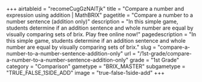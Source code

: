 +++
airtableid = "recomeCugGzNAlTjk"
title = "Compare a number and expression using addition | MathBRIX"
pagetitle = "Compare a number to a number sentence (addition only)"
description = "In this simple game, students determine if an addition sentence and whole number are equal by visually comparing sets of brix. Play free online now!"
pagedescription = "In this simple game, students determine if an addition sentence and whole number are equal by visually comparing sets of brix."
slug = "compare-a-number-to-a-number-sentence-addition-only"
url = "/1st-grade/compare-a-number-to-a-number-sentence-addition-only"
grade = "1st Grade"
category = "Comparison"
gametype = "BRIX_MASTER"
subgametype = "TRUE_FALSE_1SIDE_ADD"
image = "true-false-1side-add"
+++